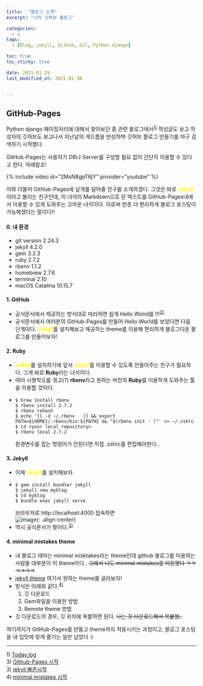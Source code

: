 ```yaml
---
title:  "블로그 소개"
excerpt: "나의 깃허브 블로그"

categories:
  - a
tags:
  - [Blog, jekyll, Github, Git, Python django]

toc: true
toc_sticky: true

date: 2021-01-29
last_modified_at: 2021-01-30


---
```

## GitHub-Pages
Python django 페이징처리에 대해서 찾아보던 중 관련 블로그에서<sup>[1)](#footnote_1)</sup> 작성글도 보고 작성자의 깃허브도 보고나서 지난날의 게으름을 반성하며 깃허브 블로그 만들기를 마구 검색하기 시작했다.   

GitHub-Pages는 사용자가 DB나 Server를 구성할 필요 없이 간단히 이용할 수 있다고 한다. 아래참조!   

{% include video id="2MsN8gpT6jY" provider="youtube" %}

이와 더불어 GitHub-Pages에 날개를 달아줄 친구를 소개하겠다. 그것은 바로 <span style="color:yellow">**Jekyll**</span>이라고 불리는 친구인데, 이 녀석이 Markdown으로 된 텍스트를 GitHub-Pages내에서 이용할 수 있게 도와주는 고마운 녀석이다. 이로써 한층 더 편리하게 블로그 포스팅이 가능해졌다는 말이다!!
#### 0. 내 환경
- git version 2.24.3
- jekyll 4.2.0
- gem 3.2.3
- ruby 2.7.2
- rbenv 1.1.2
- homebrew 2.7.6
- terminal 2.10
- macOS Catalina 10.15.7

#### 1. GitHub
- 공식문서에서 제공하는 방식대로 따라하면 쉽게 Hello Wolrd를 !!!<sup>[2)](#footnote_1)</sup>   
- 공식문서에서 여러분의 GitHub-Pages를 만들어 Hello World를 보았다면 다음 단계이다. <span style="color:yellow">**Jekyll**</span>를 설치해보고 제공하는 theme를 이용해 편리하게 블로그다운 블로그를 만들어보자!

#### 2. Ruby
- <span style="color:yellow">**Jekyll**</span>를 설치하기에 앞서 <span style="color:yellow">**Jekyll**</span>를 이용할 수 있도록 만들어주는 친구가 필요하다. 그게 바로 **Ruby**라는 녀석이다.
- 여러 시행착오를 겪고(?) **rbenv**라고 원하는 버전의 **Ruby**를 이용하게 도와주는 툴을 이용할 것이다.
- ```
  $ brew install rbenv
  $ rbenv install 2.7.2
  $ rbenv rehash
  $ echo '[[ -d ~/.rbenv   ]] && export PATH=${HOME}/.rbenv/bin:${PATH} && "$(rbenv init - )"' >> ~/.zshrc
  $ cd <your local repository>
  $ rbenv local 2.7.2
  ```
  환경변수를 잡는 명령어가 안된다면 직접 .zshrc를 편집해야한다..

#### 3. Jekyll
- 이제 <span style="color:yellow">**Jekyll**</span>를 설치해보자.
- ```
  $ gem install bundler jekyll
  $ jekyll new myblog
  $ cd myblog
  $ bundle exec jekyll serve
  ```
  브라우저로 http://localhost:4000 접속하면     
  ![image](https://user-images.githubusercontent.com/62678380/106360381-74f02100-635b-11eb-9057-cf155502c707.png){: .align-center}
- 역시 공식문서가 짱이다.<sup>[3)](#footnote_1)</sup>

#### 4. minimal mistakes theme
- 내 블로그 테마는 minimal misktakes라는 theme인데 github 블로그를 이용하는 사람들 대부분이 이 theme이다.. ~~그래서 나도 minimal mistakes를 이용했다 ㅋㅋㅋㅋㅋㅋ~~
- [jekyll theme](http://jekyllthemes.org/) 여기서 원하는 theme를 골라보자!
- 방식은 아래와 같다.<sup>[4)](#footnote_1)</sup>   
   1. 깃 다운로드
   2. Gem파일을 이용한 방법   
   3. Remote theme 방법
 - 깃 다운로드의 경우, 깃 위치에 복붙하면 된다.
 ~~나는 깃 다운로드해서 복붙했..~~

 여기까지가 GitHub-Pages를 만들고 theme까지 적용시키는 과정이고, 블로그 포스팅을 내 입맛에 맞게 즐기는 일만 남았다 :)



<!-- ![2020](https://user-images.githubusercontent.com/62678380/106272400-595e1b00-6274-11eb-96bb-4e517542425a.jpeg){: .align-center} -->

<!-- ```python
print("a")
``` -->


---
<a name="footnote_1">1)</a> [Today.log](https://parkhyeonchae.github.io/2020/04/01/django-project-17/)   
<a name="footnote_1">3)</a> [Github-Pages 시작](https://pages.github.com/)   
<a name="footnote_1">3)</a> [jekyll 빠른시작](http://jekyllrb-ko.github.io/docs/)   
<a name="footnote_1">4)</a> [minimal mistakes 시작](https://github.com/mmistakes/minimal-mistakes)

